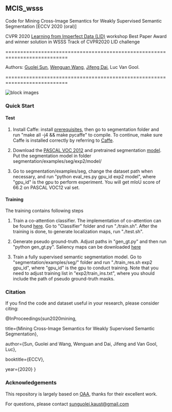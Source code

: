 ## MCIS_wsss

Code for Mining Cross-Image Semantics for Weakly Supervised Semantic Segmentation [ECCV 2020 (oral)]

CVPR 2020 [Learning from Imperfect Data (LID)](https://lidchallenge.github.io) workshop Best Paper Award and winner solution in WSSS Track of CVPR2020 LID challenge

===========================================================================

Authors: [Guolei Sun](https://github.com/GuoleiSun), [Wenguan Wang](https://sites.google.com/view/wenguanwang), [Jifeng Dai](https://jifengdai.org/), Luc Van Gool.

===========================================================================

![block images](https://github.com/GuoleiSun/MCIS_wsss/blob/master/framework.png)

### Quick Start

#### Test

1. Install Caffe: install [prerequisites](https://caffe.berkeleyvision.org/install_apt.html), then go to segmentation folder and run "make all -j4 && make pycaffe" to compile. To continue, make sure Caffe is installed correctly by referring to [Caffe](https://caffe.berkeleyvision.org/installation.html#compilation).

2. Download the [PASCAL VOC 2012](https://drive.google.com/open?id=1uh5bWXvLOpE-WZUUtO77uwCB4Qnh6d7X) and pretrained segmentation [model](https://drive.google.com/file/d/1BgT8nTIs4ts_W_7JX0WTg5jb5EetnAVz/view?usp=sharing). Put the segmentation model in folder segmentation/examples/seg/exp2/model/

3. Go to segmentation/examples/seg, change the dataset path when necessary, and run "python eval_res.py gpu_id exp2 model", where "gpu_id" is the gpu to perform experiment. You will get mIoU score of 66.2 on PASCAL VOC12 val set.

#### Training

The training contains following steps

1. Train a co-attention classifier. The implementation of co-attention can be found [here](https://github.com/GuoleiSun/MCIS_wsss/blob/11f116f76a981a00bce67d8602a4ba866a94fe83/Classifier/models/vgg.py#L171). Go to "Classifier" folder and run "./train.sh". After the training is done, to generate localization maps, run "./test.sh".

2. Generate pseudo ground-truth. Adjust paths in "gen_gt.py" and then run "python gen_gt.py". Saliency maps can be downloaded [here](https://drive.google.com/open?id=1Ls2HBtg3jUiuk3WUuMtdUOVUFCgvE8IX)

3. Train a fully supervised semantic segmentation model. Go to "segmentation/examples/seg/" folder and run "./train_res.sh exp2 gpu_id", where "gpu_id" is the gpu to conduct training. Note that you need to adjust training list in "exp2/train_ins.txt", where you should include the path of pseudo ground-truth masks.

### Citation
If you find the code and dataset useful in your research, please consider citing:

@InProceedings{sun2020mining,

  title={Mining Cross-Image Semantics for Weakly Supervised Semantic Segmentation},
  
  author={Sun, Guolei and Wang, Wenguan and Dai, Jifeng and Van Gool, Luc},
  
  booktitle={ECCV},
  
  year={2020}
}

### Acknowledgements 

This repository is largely based on [OAA](https://github.com/PengtaoJiang/OAA), thanks for their excellent work.

For questions, please contact sunguolei.kaust@gmail.com
